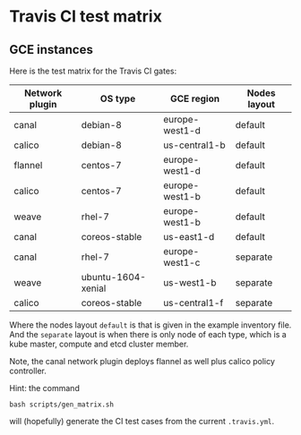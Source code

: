 Travis CI test matrix
=====================

GCE instances
-------------

Here is the test matrix for the Travis CI gates:

|           Network plugin|                  OS type|               GCE region|             Nodes layout|
|-------------------------|-------------------------|-------------------------|-------------------------|
|                    canal|                 debian-8|           europe-west1-d|                  default|
|                   calico|                 debian-8|            us-central1-b|                  default|
|                  flannel|                 centos-7|           europe-west1-d|                  default|
|                   calico|                 centos-7|           europe-west1-b|                  default|
|                    weave|                   rhel-7|           europe-west1-b|                  default|
|                    canal|            coreos-stable|               us-east1-d|                  default|
|                    canal|                   rhel-7|           europe-west1-c|                 separate|
|                    weave|       ubuntu-1604-xenial|               us-west1-b|                 separate|
|                   calico|            coreos-stable|            us-central1-f|                 separate|

Where the nodes layout `default` is that is given in the example inventory file.
And the `separate` layout is when there is only node of each type, which is a kube master,
compute and etcd cluster member.

Note, the canal network plugin deploys flannel as well plus calico policy controller.

Hint: the command
```
bash scripts/gen_matrix.sh
```
will (hopefully) generate the CI test cases from the current ``.travis.yml``.


